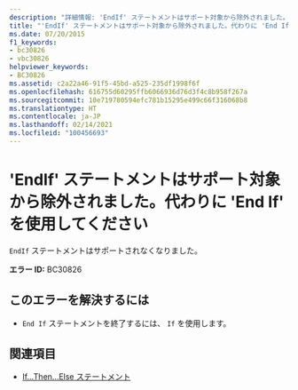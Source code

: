 ```yaml
---
description: "詳細情報: 'EndIf' ステートメントはサポート対象から除外されました。代わりに 'End If' を使用してください"
title: "'EndIf' ステートメントはサポート対象から除外されました。代わりに 'End If' を使用してください"
ms.date: 07/20/2015
f1_keywords:
- bc30826
- vbc30826
helpviewer_keywords:
- BC30826
ms.assetid: c2a22a46-91f5-45bd-a525-235df1998f6f
ms.openlocfilehash: 616755d60295ffb6066936d76d3f4c8b958f267a
ms.sourcegitcommit: 10e719780594efc781b15295e499c66f316068b8
ms.translationtype: HT
ms.contentlocale: ja-JP
ms.lasthandoff: 02/14/2021
ms.locfileid: "100456693"
---
```

# <a name="endif-statements-are-no-longer-supported-use-end-if-instead"></a>'EndIf' ステートメントはサポート対象から除外されました。代わりに 'End If' を使用してください

`EndIf` ステートメントはサポートされなくなりました。  
  
 **エラー ID:** BC30826  
  
## <a name="to-correct-this-error"></a>このエラーを解決するには  
  
- `End If` ステートメントを終了するには、 `If` を使用します。  
  
## <a name="see-also"></a>関連項目

- [If...Then...Else ステートメント](../language-reference/statements/if-then-else-statement.md)
